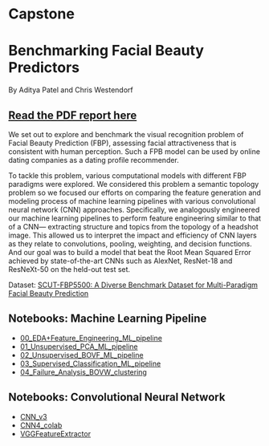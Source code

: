 # Capstone
# Benchmarking Facial Beauty Predictors
By Aditya Patel and Chris Westendorf

## <a href="https://github.com/adityahpatel/milestone2_dating_and_beauty/blob/main/25-cwestend-adityahp%20Benchmarking%20Facial%20Beauty%20Predictors.pdf">Read the PDF report here</a>

We set out to explore and benchmark the visual recognition problem of Facial Beauty Prediction (FBP), assessing facial attractiveness that is consistent with human perception. Such a FPB model can be used by online dating companies as a dating profile recommender.

To tackle this problem, various computational models with different FBP paradigms were explored. We considered this problem a semantic topology problem so we focused our efforts on comparing the feature generation and modeling process of machine learning pipelines with various convolutional neural network (CNN) approaches. Specifically, we analogously engineered our machine learning pipelines to perform feature engineering similar to that of a CNN— extracting structure and topics from the topology of a headshot image. This allowed us to interpret the impact and efficiency of CNN layers as they relate to convolutions, pooling, weighting, and decision functions. And our goal was to build a model that beat the Root Mean Squared Error achieved by state-of-the-art CNNs such as AlexNet, ResNet-18 and ResNeXt-50 on the held-out test set.

Dataset: <a href="https://github.com/HCIILAB/SCUT-FBP5500-Database-Release">SCUT-FBP5500: A Diverse Benchmark Dataset for Multi-Paradigm Facial Beauty Prediction</a>


## Notebooks: Machine Learning Pipeline

* <a href="https://github.com/adityahpatel/milestone2_dating_and_beauty/blob/main/00_EDA%2BFeature_Engineering_ML_pipeline.ipynb">00_EDA+Feature_Engineering_ML_pipeline</a>
* <a href="https://github.com/adityahpatel/milestone2_dating_and_beauty/blob/main/01_Unsupervised_PCA_ML_pipeline.ipynb">01_Unsupervised_PCA_ML_pipeline</a>
* <a href="https://github.com/adityahpatel/milestone2_dating_and_beauty/blob/main/02_Unsupervised_BOVF_ML_pipeline.ipynb">02_Unsupervised_BOVF_ML_pipeline</a>
* <a href="https://github.com/adityahpatel/milestone2_dating_and_beauty/blob/main/03_Supervised_Classification_ML_pipeline.ipynb">03_Supervised_Classification_ML_pipeline</a>
* <a href="https://github.com/adityahpatel/milestone2_dating_and_beauty/blob/main/04_Failure_Analysis_BOVW_clustering.ipynb">04_Failure_Analysis_BOVW_clustering</a>

## Notebooks: Convolutional Neural Network
* <a href="https://github.com/adityahpatel/milestone2_dating_and_beauty/blob/main/CNN/cnn_v3.ipynb">CNN_v3</a>
* <a href="https://github.com/adityahpatel/milestone2_dating_and_beauty/blob/main/CNN/cnn4_colab.ipynb">CNN4_colab</a>
* <a href="https://github.com/adityahpatel/milestone2_dating_and_beauty/blob/main/CNN/VGGFeatureExtractor.ipynb">VGGFeatureExtractor</a>
